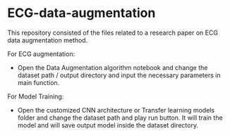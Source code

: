 # ECG-data-augmentation
This repository consisted of the files related to a research paper on ECG data augmentation method.

For ECG augmentation:

- Open the Data Augmentation algorithm notebook and change the dataset path / output directory and input the necessary parameters in main function.

For Model Training:

- Open the customized CNN architecture or Transfer learning models folder and change the dataset path and play run button. It will train the model and will save output model inside the dataset directory.

